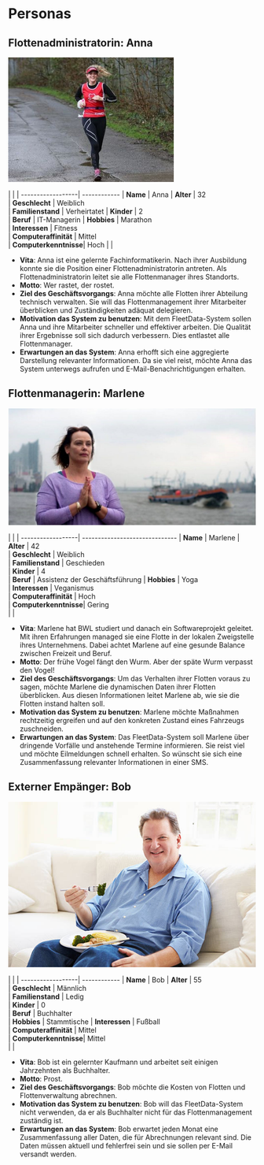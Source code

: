 # Personas

## Flottenadministratorin: Anna

![](images/anna.jpg)

| []() | 
| ------------------| ------------
| **Name**        | Anna
| **Alter**             | 32          
| **Geschlecht**        | Weiblich    
| **Familienstand**     | Verheirtatet
| **Kinder**            | 2           
| **Beruf**             | IT-Managerin
| **Hobbies**           | Marathon    
| **Interessen**        | Fitness     
| **Computeraffinität** | Mittel      
| **Computerkenntnisse**| Hoch 
| []() | 

* **Vita**:
Anna ist eine gelernte Fachinformatikerin. Nach ihrer Ausbildung konnte sie die Position einer Flottenadministratorin antreten. Als Flottenadministratorin leitet sie alle Flottenmanager ihres Standorts.
* **Motto**:
Wer rastet, der rostet.
* **Ziel des Geschäftsvorgangs**: 
Anna möchte alle Flotten ihrer Abteilung technisch verwalten. Sie will das Flottenmanagement ihrer Mitarbeiter überblicken und Zuständigkeiten adäquat delegieren. 
* **Motivation das System zu benutzen**:
Mit dem FleetData-System sollen Anna und ihre Mitarbeiter schneller und effektiver arbeiten. Die Qualität ihrer Ergebnisse soll sich dadurch verbessern. Dies entlastet alle Flottenmanager.
* **Erwartungen an das System**:
Anna erhofft sich eine aggregierte Darstellung relevanter Informationen. Da sie viel reist, möchte Anna das System unterwegs aufrufen und E-Mail-Benachrichtigungen erhalten. 

## Flottenmanagerin: Marlene

![](images/marlene.jpg)

| []() | 
| ------------------| ------------------------------
| **Name**        | Marlene
| **Alter**             | 42                            
| **Geschlecht**        | Weiblich                      
| **Familienstand**     | Geschieden                    
| **Kinder**            | 4                             
| **Beruf**             | Assistenz der Geschäftsführung
| **Hobbies**           | Yoga                          
| **Interessen**        | Veganismus                    
| **Computeraffinität** | Hoch                          
| **Computerkenntnisse**| Gering     
| []() | 

* **Vita**: 
Marlene hat BWL studiert und danach ein Softwareprojekt geleitet. Mit ihren Erfahrungen managed sie eine Flotte in der lokalen Zweigstelle ihres Unternehmens. Dabei achtet Marlene auf eine gesunde Balance zwischen Freizeit und Beruf.
* **Motto**:
Der frühe Vogel fängt den Wurm. Aber der späte Wurm verpasst den Vogel!
* **Ziel des Geschäftsvorgangs**: 
Um das Verhalten ihrer Flotten voraus zu sagen, möchte Marlene die dynamischen Daten ihrer Flotten überblicken. Aus diesen Informationen leitet Marlene ab, wie sie die Flotten instand halten soll.
* **Motivation das System zu benutzen**:
Marlene möchte Maßnahmen rechtzeitig ergreifen und auf den konkreten Zustand eines Fahrzeugs zuschneiden.
* **Erwartungen an das System**:
Das FleetData-System soll Marlene über dringende Vorfälle und anstehende Termine informieren. Sie reist viel und möchte Eilmeldungen schnell erhalten. So wünscht sie sich eine Zusammenfassung relevanter Informationen in einer SMS. 

## Externer Empänger: Bob

![](images/bob.jpg)

| []() | 
| ------------------| ------------
| **Name**        | Bob
| **Alter**             | 55          
| **Geschlecht**        | Männlich    
| **Familienstand**     | Ledig       
| **Kinder**            | 0           
| **Beruf**             | Buchhalter  
| **Hobbies**           | Stammtische 
| **Interessen**        | Fußball     
| **Computeraffinität** | Mittel      
| **Computerkenntnisse**| Mittel      
| []() | 

* **Vita**: 
Bob ist ein gelernter Kaufmann und arbeitet seit einigen Jahrzehnten als Buchhalter. 
* **Motto**:
Prost.
* **Ziel des Geschäftsvorgangs**:
Bob möchte die Kosten von Flotten und Flottenverwaltung abrechnen.
* **Motivation das System zu benutzen**:
Bob will das FleetData-System nicht verwenden, da er als Buchhalter nicht für das Flottenmanagement zuständig ist.
* **Erwartungen an das System**:
Bob erwartet jeden Monat eine Zusammenfassung aller Daten, die für Abrechnungen relevant sind. Die Daten müssen aktuell und fehlerfrei sein und sie sollen per E-Mail versandt werden.
